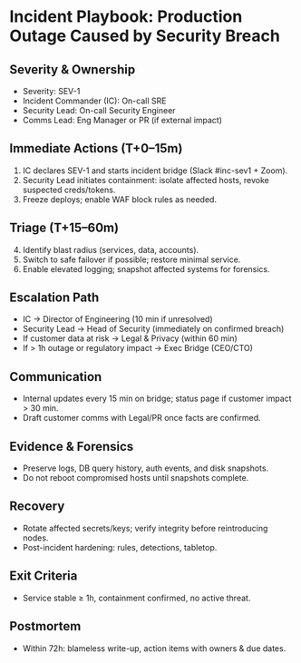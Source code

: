 # Incident Playbook: Production Outage Caused by Security Breach

## Severity & Ownership
- Severity: SEV-1
- Incident Commander (IC): On-call SRE
- Security Lead: On-call Security Engineer
- Comms Lead: Eng Manager or PR (if external impact)

## Immediate Actions (T+0–15m)
1. IC declares SEV-1 and starts incident bridge (Slack #inc-sev1 + Zoom).
2. Security Lead initiates containment: isolate affected hosts, revoke suspected creds/tokens.
3. Freeze deploys; enable WAF block rules as needed.

## Triage (T+15–60m)
4. Identify blast radius (services, data, accounts).
5. Switch to safe failover if possible; restore minimal service.
6. Enable elevated logging; snapshot affected systems for forensics.

## Escalation Path
- IC → Director of Engineering (10 min if unresolved)
- Security Lead → Head of Security (immediately on confirmed breach)
- If customer data at risk → Legal & Privacy (within 60 min)
- If > 1h outage or regulatory impact → Exec Bridge (CEO/CTO)

## Communication
- Internal updates every 15 min on bridge; status page if customer impact > 30 min.
- Draft customer comms with Legal/PR once facts are confirmed.

## Evidence & Forensics
- Preserve logs, DB query history, auth events, and disk snapshots.
- Do not reboot compromised hosts until snapshots complete.

## Recovery
- Rotate affected secrets/keys; verify integrity before reintroducing nodes.
- Post-incident hardening: rules, detections, tabletop.

## Exit Criteria
- Service stable ≥ 1h, containment confirmed, no active threat.

## Postmortem
- Within 72h: blameless write-up, action items with owners & due dates.
